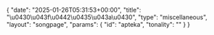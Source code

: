 {
    "date": "2025-01-26T05:31:53+00:00",
    "title": "\u0430\u043f\u0442\u0435\u043a\u0430",
    "type": "miscellaneous",
    "layout": "songpage",
    "params": {
        "id": "apteka",
        "tonality": ""
    }
}
